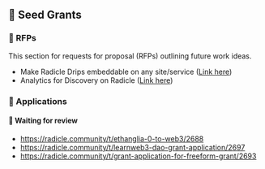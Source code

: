 ## 🌱 Seed Grants

### 🎨 RFPs
This section for requests for proposal (RFPs) outlining future work ideas.

* Make Radicle Drips embeddable on any site/service ([Link here](https://radicle.community/t/rfp-make-drips-communities-embeddable-on-any-site-as-a-login-gate/2670))
* Analytics for Discovery on Radicle ([Link here](https://radicle.community/t/rfp-radicle-discovery-analytics/2689))

### 📝 Applications 

#### 🧐 Waiting for review
* https://radicle.community/t/ethanglia-0-to-web3/2688
* https://radicle.community/t/learnweb3-dao-grant-application/2697
* https://radicle.community/t/grant-application-for-freeform-grant/2693
